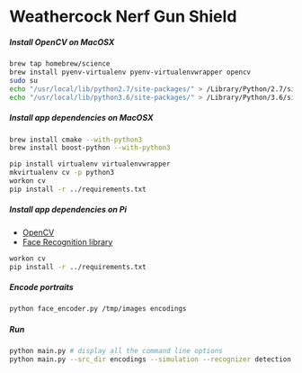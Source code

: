 # Weathercock Nerf Gun Shield


##### Install OpenCV on MacOSX

```sh
brew tap homebrew/science
brew install pyenv-virtualenv pyenv-virtualenvwrapper opencv
sudo su
echo "/usr/local/lib/python2.7/site-packages/" > /Library/Python/2.7/site-packages/opencv.pth
echo "/usr/local/lib/python3.6/site-packages/" > /Library/Python/3.6/site-packages/opencv.pth
```


##### Install app dependencies on MacOSX

```sh
brew install cmake --with-python3
brew install boost-python --with-python3

pip install virtualenv virtualenvwrapper
mkvirtualenv cv -p python3
workon cv
pip install -r ../requirements.txt
```


##### Install app dependencies on Pi

- [OpenCV](https://www.pyimagesearch.com/2017/09/04/raspbian-stretch-install-opencv-3-python-on-your-raspberry-pi/)
- [Face Recognition library](https://gist.github.com/ageitgey/1ac8dbe8572f3f533df6269dab35df65)

```sh
workon cv
pip install -r ../requirements.txt
```

##### Encode portraits

```sh
python face_encoder.py /tmp/images encodings
```


##### Run

```sh
python main.py # display all the command line options
python main.py --src_dir encodings --simulation --recognizer detection --headless
```
